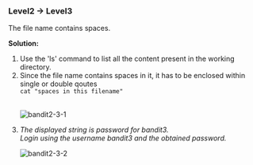 ### Level2 -> Level3

The file name contains spaces.<br/>

<b>Solution:</b><br/>
<p>
<ol>
<li>Use the 'ls' command to list all the content present in the working directory.</li>
<li>Since the file name contains spaces in it, it has to be enclosed within single or double qoutes </li>
<code>cat "spaces in this filename"</code><br/>
<br/>

![bandit2-3-1](https://user-images.githubusercontent.com/88927842/178052829-5522d546-3a3e-49ce-b66b-b0b3ce05d153.png)

<li><i>The displayed string is password for bandit3.<br/>
Login using the username bandit3 and the obtained password.</i></li>

![bandit2-3-2](https://user-images.githubusercontent.com/88927842/178052842-d9b878cd-fa46-4e07-9d8d-8f7b026fbf0a.png)
